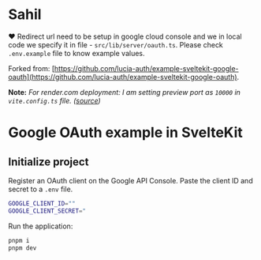 # Sahil

❤️ Redirect url need to be setup in google cloud console and we in local code we specify it in file - `src/lib/server/oauth.ts`. Please check `.env.example` file to know example values.

Forked from: [https://github.com/lucia-auth/example-sveltekit-google-oauth](https://github.com/lucia-auth/example-sveltekit-google-oauth).

**Note:** _For render.com deployment: I am setting preview port as `10000` in `vite.config.ts` file. ([source](https://render.com/docs/web-services#port-binding))_

# Google OAuth example in SvelteKit

## Initialize project

Register an OAuth client on the Google API Console. Paste the client ID and secret to a `.env` file.

```bash
GOOGLE_CLIENT_ID=""
GOOGLE_CLIENT_SECRET="
```

Run the application:

```bash
pnpm i
pnpm dev
```
